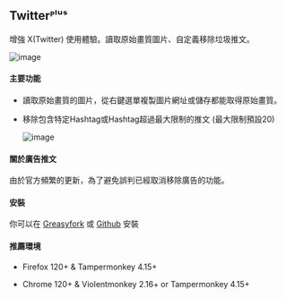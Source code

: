 ## Twitterᴾˡᵘˢ
增強 X(Twitter) 使用體驗。讀取原始畫質圖片、自定義移除垃圾推文。

![image](https://i.imgur.com/O4HucPC.jpg)

#### 主要功能

* 讀取原始畫質的圖片，從右鍵選單複製圖片網址或儲存都能取得原始畫質。

* 移除包含特定Hashtag或Hashtag超過最大限制的推文 (最大限制預設20)

  ![image](https://i.imgur.com/hYsNBm0.png)

#### 關於廣告推文

由於官方頻繁的更新，為了避免誤判已經取消移除廣告的功能。

#### 安裝

你可以在 [Greasyfork](https://greasyfork.org/en/scripts/387969) 或 [Github](https://github.com/Pixmi/twitter-plus) 安裝

#### 推薦環境

* Firefox 120+ & Tampermonkey 4.15+

* Chrome 120+ & Violentmonkey 2.16+ or Tampermonkey 4.15+